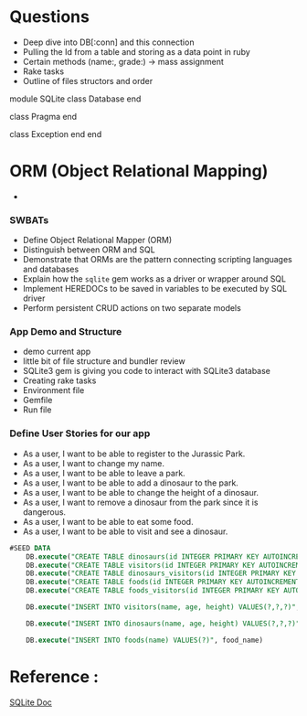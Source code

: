 # Questions
- Deep dive into DB[:conn] and this connection
- Pulling the Id from a table and storing as a data point in ruby
- Certain methods (name:, grade:) -> mass assignment
- Rake tasks
- Outline of files structors and order

module SQLite
class Database
end 

class Pragma
end

class Exception
end
end
# ORM (Object Relational Mapping)
- 
### SWBATs
* Define Object Relational Mapper \(ORM\)
* Distinguish between ORM and SQL
* Demonstrate that ORMs are the pattern connecting scripting languages and databases
* Explain how the `sqlite` gem works as a driver or wrapper around SQL
* Implement HEREDOCs to be saved in variables to be executed by SQL driver
* Perform persistent CRUD actions on two separate models

### App Demo and Structure
* demo current app
* little bit of file structure and bundler review
* SQLite3 gem is giving you code to interact with SQLite3 database
* Creating rake tasks
* Environment file
* Gemfile
* Run file

### Define User Stories for our app
- As a user, I want to be able to register to the Jurassic Park.
- As a user, I want to change my name.
- As a user, I want to be able to leave a park.
- As a user, I want to be able to add a dinosaur to the park.
- As a user, I want to be able to change the height of a dinosaur.
- As a user, I want to remove a dinosaur from the park since it is dangerous.
- As a user, I want to be able to eat some food.
- As a user, I want to be able to visit and see a dinosaur.



```SQL
#SEED DATA 
    DB.execute("CREATE TABLE dinosaurs(id INTEGER PRIMARY KEY AUTOINCREMENT, name TEXT, age INTEGER, height INTEGER)")
    DB.execute("CREATE TABLE visitors(id INTEGER PRIMARY KEY AUTOINCREMENT, name TEXT, age INTEGER, height INTEGER)")
    DB.execute("CREATE TABLE dinosaurs_visitors(id INTEGER PRIMARY KEY AUTOINCREMENT, dinosaur_id INTEGER, visitor_id INTEGER)")
    DB.execute("CREATE TABLE foods(id INTEGER PRIMARY KEY AUTOINCREMENT, name TEXT)")
    DB.execute("CREATE TABLE foods_visitors(id INTEGER PRIMARY KEY AUTOINCREMENT, food_id INTEGER, visitor_id INTEGER)")

    DB.execute("INSERT INTO visitors(name, age, height) VALUES(?,?,?)", Faker::FunnyName.name, Random.rand(100), Random.rand(6.0) )

    DB.execute("INSERT INTO dinosaurs(name, age, height) VALUES(?,?,?)", dino_name,Random.rand(100000000), Random.rand(100.00) )

    DB.execute("INSERT INTO foods(name) VALUES(?)", food_name)

```

# Reference : 
[SQLite Doc](https://www.rubydoc.info/github/luislavena/sqlite3-ruby/SQLite3/Database)